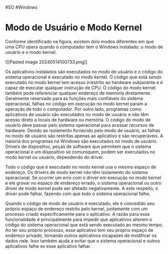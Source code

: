 #SO #Windows 

# Modo de Usuário e Modo Kernel

Conforme identificado na figura, existem dois modos diferentes em que uma CPU opera quando o computador tem o Windows instalado: o modo de usuário e o modo kernel.

![[Pasted image 20240514100733.png]]

Os aplicativos instalados são executados no modo de usuário e o código do sistema operacional é executado no modo kernel. O código que está sendo executado no modo kernel tem acesso irrestrito ao hardware subjacente e é capaz de executar qualquer instrução de CPU. O código do modo kernel também pode referenciar qualquer endereço de memória diretamente. Geralmente reservado para as funções mais confiáveis do sistema operacional, falhas no código em execução no modo kernel param a operação de todo o computador. Por outro lado, programas como aplicativos de usuário são executados no modo de usuário e não têm acesso direto a locais de hardware ou memória. O código do modo de usuário deve passar pelo sistema operacional para acessar recursos de hardware. Devido ao isolamento fornecido pelo modo de usuário, as falhas no modo de usuário são restritas apenas ao aplicativo e são recuperáveis. A maioria dos programas no Windows são executados no modo de usuário. Drivers de dispositivo, peças de software que permitem que o sistema operacional e um dispositivo se comuniquem, podem ser executados no modo kernel ou usuário, dependendo do driver.

Todo o código que é executado no modo kernel usa o mesmo espaço de endereço. Os drivers de modo kernel não têm isolamento do sistema operacional. Se ocorrer um erro com o driver em execução no modo kernel e ele gravar no espaço de endereço errado, o sistema operacional ou outro driver de modo kernel pode ser afetado negativamente. A este respeito, o driver pode falhar, fazendo com que todo o sistema operacional falhe.

Quando o código de modo de usuário é executado, ele é concedido seu próprio espaço de endereço restrito pelo kernel, juntamente com um processo criado especificamente para o aplicativo. A razão para essa funcionalidade é principalmente para impedir que aplicativos alterem o código do sistema operacional que está sendo executado ao mesmo tempo. Ao ter seu próprio processo, esse aplicativo tem seu próprio espaço de endereço privado, tornando outros aplicativos incapazes de modificar os dados nele. Isso também ajuda a evitar que o sistema operacional e outros aplicativos falhe se esse aplicativo falhar.













